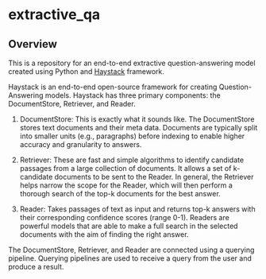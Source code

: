 # extractive_qa

## Overview
This is a repository for an end-to-end extractive question-answering model created using Python and [Haystack](https://haystack.deepset.ai/) framework.

Haystack is an end-to-end open-source framework for creating Question-Answering models. Haystack has three primary components: the DocumentStore, Retriever, and Reader.

1. DocumentStore: This is exactly what it sounds like. The DocumentStore stores text documents and their meta data. Documents are typically split into smaller units (e.g.,
paragraphs) before indexing to enable higher accuracy and granularity to answers.

2. Retriever: These are fast and simple algorithms to identify candidate passages from a large collection of documents. It allows a set of k-candidate documents to be sent to the
Reader. In general, the Retriever helps narrow the scope for the Reader, which will then perform a thorough search of the top-k documents for the best answer.

3. Reader: Takes passages of text as input and returns top-k answers with their corresponding confidence scores (range 0-1). Readers are powerful models that are able to make a
full search in the selected documents with the aim of finding the right answer.

The DocumentStore, Retriever, and Reader are connected using a querying pipeline. Querying pipelines are used to receive a query from the user and produce a result.
